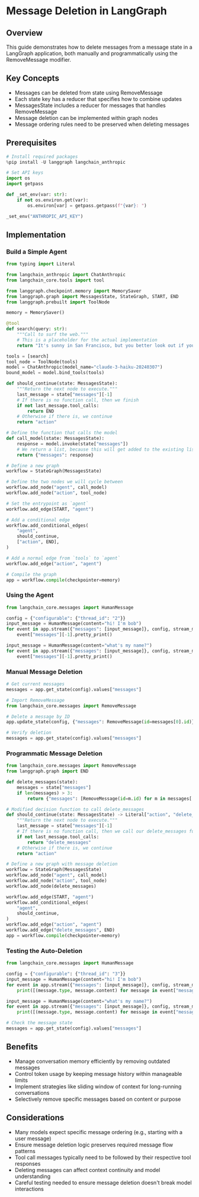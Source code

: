 # Message Deletion in LangGraph

## Overview
This guide demonstrates how to delete messages from a message state in a LangGraph application, both manually and programmatically using the RemoveMessage modifier.

## Key Concepts
- Messages can be deleted from state using RemoveMessage
- Each state key has a reducer that specifies how to combine updates
- MessagesState includes a reducer for messages that handles RemoveMessage
- Message deletion can be implemented within graph nodes
- Message ordering rules need to be preserved when deleting messages

## Prerequisites
```python
# Install required packages
%pip install -U langgraph langchain_anthropic

# Set API keys
import os
import getpass

def _set_env(var: str):
    if not os.environ.get(var):
        os.environ[var] = getpass.getpass(f"{var}: ")

_set_env("ANTHROPIC_API_KEY")
```

## Implementation

### Build a Simple Agent
```python
from typing import Literal

from langchain_anthropic import ChatAnthropic
from langchain_core.tools import tool

from langgraph.checkpoint.memory import MemorySaver
from langgraph.graph import MessagesState, StateGraph, START, END
from langgraph.prebuilt import ToolNode

memory = MemorySaver()

@tool
def search(query: str):
    """Call to surf the web."""
    # This is a placeholder for the actual implementation
    return "It's sunny in San Francisco, but you better look out if you're a Gemini 😈."

tools = [search]
tool_node = ToolNode(tools)
model = ChatAnthropic(model_name="claude-3-haiku-20240307")
bound_model = model.bind_tools(tools)

def should_continue(state: MessagesState):
    """Return the next node to execute."""
    last_message = state["messages"][-1]
    # If there is no function call, then we finish
    if not last_message.tool_calls:
        return END
    # Otherwise if there is, we continue
    return "action"

# Define the function that calls the model
def call_model(state: MessagesState):
    response = model.invoke(state["messages"])
    # We return a list, because this will get added to the existing list
    return {"messages": response}

# Define a new graph
workflow = StateGraph(MessagesState)

# Define the two nodes we will cycle between
workflow.add_node("agent", call_model)
workflow.add_node("action", tool_node)

# Set the entrypoint as `agent`
workflow.add_edge(START, "agent")

# Add a conditional edge
workflow.add_conditional_edges(
    "agent",
    should_continue,
    ["action", END],
)

# Add a normal edge from `tools` to `agent`
workflow.add_edge("action", "agent")

# Compile the graph
app = workflow.compile(checkpointer=memory)
```

### Using the Agent
```python
from langchain_core.messages import HumanMessage

config = {"configurable": {"thread_id": "2"}}
input_message = HumanMessage(content="hi! I'm bob")
for event in app.stream({"messages": [input_message]}, config, stream_mode="values"):
    event["messages"][-1].pretty_print()

input_message = HumanMessage(content="what's my name?")
for event in app.stream({"messages": [input_message]}, config, stream_mode="values"):
    event["messages"][-1].pretty_print()
```

### Manual Message Deletion
```python
# Get current messages
messages = app.get_state(config).values["messages"]

# Import RemoveMessage
from langchain_core.messages import RemoveMessage

# Delete a message by ID
app.update_state(config, {"messages": RemoveMessage(id=messages[0].id)})

# Verify deletion
messages = app.get_state(config).values["messages"]
```

### Programmatic Message Deletion
```python
from langchain_core.messages import RemoveMessage
from langgraph.graph import END

def delete_messages(state):
    messages = state["messages"]
    if len(messages) > 3:
        return {"messages": [RemoveMessage(id=m.id) for m in messages[:-3]]}

# Modified decision function to call delete_messages
def should_continue(state: MessagesState) -> Literal["action", "delete_messages"]:
    """Return the next node to execute."""
    last_message = state["messages"][-1]
    # If there is no function call, then we call our delete_messages function
    if not last_message.tool_calls:
        return "delete_messages"
    # Otherwise if there is, we continue
    return "action"

# Define a new graph with message deletion
workflow = StateGraph(MessagesState)
workflow.add_node("agent", call_model)
workflow.add_node("action", tool_node)
workflow.add_node(delete_messages)

workflow.add_edge(START, "agent")
workflow.add_conditional_edges(
    "agent",
    should_continue,
)
workflow.add_edge("action", "agent")
workflow.add_edge("delete_messages", END)
app = workflow.compile(checkpointer=memory)
```

### Testing the Auto-Deletion
```python
from langchain_core.messages import HumanMessage

config = {"configurable": {"thread_id": "3"}}
input_message = HumanMessage(content="hi! I'm bob")
for event in app.stream({"messages": [input_message]}, config, stream_mode="values"):
    print([(message.type, message.content) for message in event["messages"]])

input_message = HumanMessage(content="what's my name?")
for event in app.stream({"messages": [input_message]}, config, stream_mode="values"):
    print([(message.type, message.content) for message in event["messages"]])

# Check the message state
messages = app.get_state(config).values["messages"]
```

## Benefits
- Manage conversation memory efficiently by removing outdated messages
- Control token usage by keeping message history within manageable limits
- Implement strategies like sliding window of context for long-running conversations
- Selectively remove specific messages based on content or purpose

## Considerations
- Many models expect specific message ordering (e.g., starting with a user message)
- Ensure message deletion logic preserves required message flow patterns
- Tool call messages typically need to be followed by their respective tool responses
- Deleting messages can affect context continuity and model understanding
- Careful testing needed to ensure message deletion doesn't break model interactions
